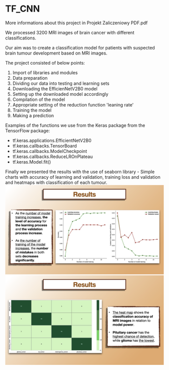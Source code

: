 # TF_CNN

More informations about this project in Projekt Zaliczeniowy PDF.pdf

We processed 3200 MRI images of brain cancer with different classifications.

Our aim was to create a classification model for patients with suspected brain tumour development based on MRI images.

The project consisted of below points:
1. Import of libraries and modules
2. Data preparation
3. Dividing our data into testing and learning sets
4. Downloading the EfficienNetV2B0 model
5. Setting up the downloaded model accordingly
6. Compilation of the model
7. Appropriate setting of the reduction function 'leaning rate'
8. Training the model
9. Making a prediction


 
Examples of the functions we use from the Keras package from the TensorFlow package:

- tf.keras.applications.EfficientNetV2B0 
- tf.keras.callbacks.TensorBoard
- tf.keras.callbacks.ModelCheckpoint
- tf.keras.callbacks.ReduceLROnPlateau
- tf.keras.Model.fit()

Finally we presented the results with the use of seaborn library - Simple charts with accuracy of learning and validation, training loss and validation and heatmaps with classification of each tumour. 
![](https://github.com/Michello077/tumor-classification-using-CNN/blob/4344f59c1d397dc91127bbef2bf6876a89cf84c7/results/CNN001.png)
![](https://github.com/Michello077/tumor-classification-using-CNN/blob/4344f59c1d397dc91127bbef2bf6876a89cf84c7/results/CNN002.png)



